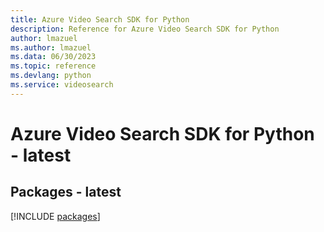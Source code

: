 ```yaml
---
title: Azure Video Search SDK for Python
description: Reference for Azure Video Search SDK for Python
author: lmazuel
ms.author: lmazuel
ms.data: 06/30/2023
ms.topic: reference
ms.devlang: python
ms.service: videosearch
---
```

# Azure Video Search SDK for Python - latest
## Packages - latest
[!INCLUDE [packages](video-search-index.md)]